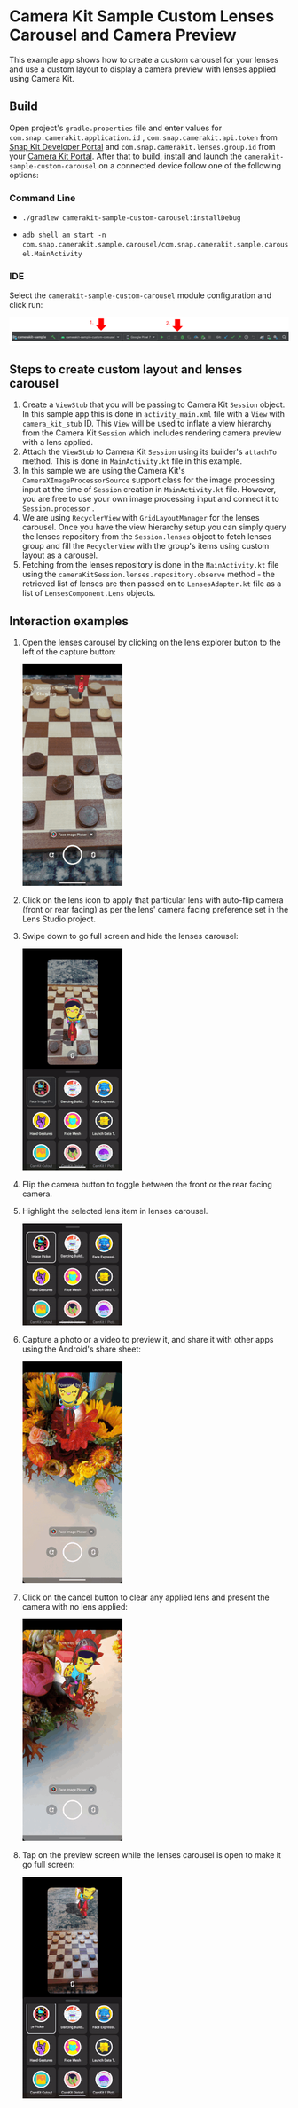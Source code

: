 # Camera Kit Sample Custom Lenses Carousel and Camera Preview

This example app shows how to create a custom carousel for your lenses and use a custom layout to
display a camera preview with lenses applied using Camera Kit.

## Build

Open project's `gradle.properties` file and enter values for `com.snap.camerakit.application.id`
, `com.snap.camerakit.api.token` from [Snap Kit Developer Portal](https://snapkit.com/manage)
and `com.snap.camerakit.lenses.group.id` from
your [Camera Kit Portal](https://camera-kit.snapchat.com/). After that to build, install and launch
the `camerakit-sample-custom-carousel` on a connected device follow one of the following options:

### Command Line

- `./gradlew camerakit-sample-custom-carousel:installDebug`

- `adb shell am start -n com.snap.camerakit.sample.carousel/com.snap.camerakit.sample.carousel.MainActivity`

### IDE

Select the `camerakit-sample-custom-carousel` module configuration and click run:

![run-android-studio](../.doc/sample_custom_carousel_run_android_studio.png)

## Steps to create custom layout and lenses carousel

1) Create a `ViewStub` that you will be passing to Camera Kit `Session` object. In this sample app
   this is done in `activity_main.xml` file with a `View` with `camera_kit_stub` ID. This `View`
   will be used to inflate a view hierarchy from the Camera Kit `Session` which includes rendering
   camera preview with a lens applied.
2) Attach the `ViewStub` to Camera Kit `Session` using its builder's `attachTo` method. This is done
   in `MainActivity.kt` file in this example.
3) In this sample we are using the Camera Kit's `CameraXImageProcessorSource` support class for the
   image processing input at the time of `Session` creation in `MainActivity.kt` file. However, you
   are free to use your own image processing input and connect it to `Session.processor` .
4) We are using `RecyclerView` with `GridLayoutManager` for the lenses carousel. Once you have the
   view hierarchy setup you can simply query the lenses repository from the `Session.lenses` object
   to fetch lenses group and fill the `RecyclerView` with the group's items using custom layout as a
   carousel.
5) Fetching from the lenses repository is done in the `MainActivity.kt` file using
   the `cameraKitSession.lenses.repository.observe` method - the retrieved list of lenses are then
   passed on to `LensesAdapter.kt` file as a list of `LensesComponent.Lens` objects.

## Interaction examples

1) Open the lenses carousel by clicking on the lens explorer button to the left of the capture
   button:

   ![slide-up-lenses-sheet](../.doc/sample_custom_carousel_bottom_sheet_slide_up.gif)

2) Click on the lens icon to apply that particular lens with auto-flip camera (front or rear facing)
   as per the lens' camera facing preference set in the Lens Studio project.

3) Swipe down to go full screen and hide the lenses carousel:

   ![slide-down-lenses-sheet](../.doc/sample_custom_carousel_swipe_down.gif)

4) Flip the camera button to toggle between the front or the rear facing camera.

5) Highlight the selected lens item in lenses carousel.

   ![slide-down-lenses-sheet](../.doc/sample_custom_carousel_lens_highlight.gif)

6) Capture a photo or a video to preview it, and share it with other apps using the Android's share
   sheet:

   ![share-sheet](../.doc/sample_custom_carousel_share.gif)

7) Click on the cancel button to clear any applied lens and present the camera with no lens applied:

   ![cancel-effect](../.doc/sample_custom_carousel_cancel.gif)

8) Tap on the preview screen while the lenses carousel is open to make it go full screen:

   ![tap-to-full-screen](../.doc/sample_custom_carousel_tap_to_full_screen.gif)

